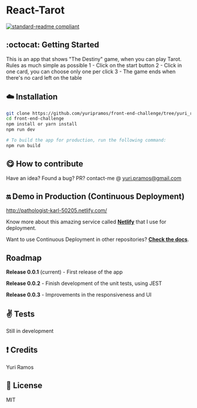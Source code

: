 # React-Tarot
[![standard-readme compliant](https://img.shields.io/badge/readme%20style-standard-brightgreen.svg?style=flat-square)](https://github.com/RichardLitt/standard-readme)

## :octocat: Getting Started
This is an app that shows "The Destiny" game, when you can play Tarot. Rules as much simple as possible
1 - Click on the start button
2 - Click in one card, you can choose only one per click
3 - The game ends when there's no card left on the table


## :cloud: Installation


```sh
git clone https://github.com/yuripramos/front-end-challenge/tree/yuri_ramos
cd front-end-challenge
npm install or yarn install
npm run dev

# To build the app for production, run the following command:
npm run build
```

## :yum: How to contribute
Have an idea? Found a bug? PR? contact-me @ yuri.pramos@gmail.com

## :on: Demo in Production (Continuous Deployment)
http://pathologist-karl-50205.netlify.com/

Know more about this amazing service called [**Netlify**](https://www.netlify.com/) that I use for deployment.

Want to use Continuous Deployment in other repositories? [**Check the docs**](https://www.netlify.com/docs/continuous-deployment/).

## Roadmap

**Release 0.0.1** (current) - First release of the app

**Release 0.0.2** - Finish development of the unit tests, using JEST

**Release 0.0.3** - Improvements in the responsiveness and UI


## :v: Tests

Still in development

## :exclamation: Credits

Yuri Ramos

## :scroll: License

MIT
